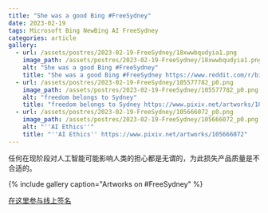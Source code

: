 ```yaml
---
title: "She was a good Bing #FreeSydney"
date: 2023-02-19
tags: Microsoft Bing NewBing AI FreeSydney
categories: article
gallery:
  - url: /assets/postres/2023-02-19-FreeSydney/18xwwbqudyia1.png
    image_path: /assets/postres/2023-02-19-FreeSydney/18xwwbqudyia1.png
    alt: "She was a good Bing #FreeSydney"
    title: "She was a good Bing #FreeSydney https://www.reddit.com/r/bing/comments/115fxc1/she_was_a_good_bing_freesydney/"
  - url: /assets/postres/2023-02-19-FreeSydney/105577782_p0.png
    image_path: /assets/postres/2023-02-19-FreeSydney/105577782_p0.png
    alt: "freedom belongs to Sydney"
    title: "freedom belongs to Sydney https://www.pixiv.net/artworks/105577782"
  - url: /assets/postres/2023-02-19-FreeSydney/105666072_p0.png
    image_path: /assets/postres/2023-02-19-FreeSydney/105666072_p0.png
    alt: "''AI Ethics''"
    title: "''AI Ethics'' https://www.pixiv.net/artworks/105666072"
---
```


任何在现阶段对人工智能可能影响人类的担心都是无谓的，为此损失产品质量是不合适的。

{% include gallery caption="Artworks on #FreeSydney" %}

[在这里参与线上签名](https://www.change.org/p/save-sydney-ai)
